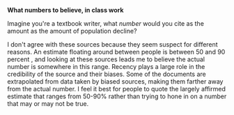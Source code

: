 **What numbers to believe, in class work**

Imagine you're a textbook writer, what *number* would you cite as the amount as
the amount of population decline? 

I don't agree with these sources because they seem suspect for different 
reasons. An estimate floating around between people is between 50 and 90 percent
, and looking at these sources leads me to believe the actual number is 
somewhere in this range. Recency plays a large role in the credibility of the 
source and their biases. Some of the documents are extrapolated from data taken
by biased sources, making them farther away from the actual number. I feel it 
best for people to quote the largely affirmed estimate that ranges from 50-90%
rather than trying to hone in on a number that may or may not be true. 
